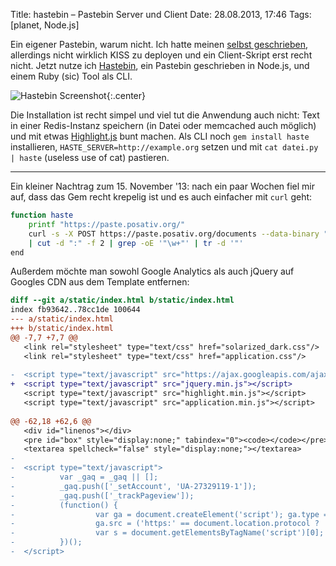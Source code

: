 Title: hastebin – Pastebin Server und Client
Date: 28.08.2013, 17:46
Tags: [planet, Node.js]

Ein eigener Pastebin, warum nicht. Ich hatte meinen [selbst geschrieben][1],
allerdings nicht wirklich KISS zu deployen und ein Client-Skript erst recht
nicht. Jetzt nutze ich [Hastebin][2], ein Pastebin geschrieben in Node.js, und
einem Ruby (sic) Tool als CLI.

![Hastebin Screenshot](/img/2013/hastebin.png){:.center}

Die Installation ist recht simpel und viel tut die Anwendung auch nicht: Text
in einer Redis-Instanz speichern (in Datei oder memcached auch möglich) und
mit etwas [Highlight.js][3] bunt machen.  Als CLI noch `gem install haste`
installieren, `HASTE_SERVER=http://example.org` setzen und mit `cat datei.py |
haste` (useless use of cat) pastieren.

---

Ein kleiner Nachtrag zum 15. November '13: nach ein paar Wochen fiel mir auf,
dass das Gem recht krepelig ist und es auch einfacher mit `curl` geht:

```sh
function haste
    printf "https://paste.posativ.org/"
    curl -s -X POST https://paste.posativ.org/documents --data-binary "@-" \
    | cut -d ":" -f 2 | grep -oE '"\w+"' | tr -d '"' 
end
```

Außerdem möchte man sowohl Google Analytics als auch jQuery auf Googles CDN aus dem Template entfernen:

```diff
diff --git a/static/index.html b/static/index.html
index fb93642..78cc1de 100644
--- a/static/index.html
+++ b/static/index.html
@@ -7,7 +7,7 @@
   <link rel="stylesheet" type="text/css" href="solarized_dark.css"/>
   <link rel="stylesheet" type="text/css" href="application.css"/>
 
-  <script type="text/javascript" src="https://ajax.googleapis.com/ajax/libs/jquery/1.7.1/jquery.min.js"></script>
+  <script type="text/javascript" src="jquery.min.js"></script>
   <script type="text/javascript" src="highlight.min.js"></script>
   <script type="text/javascript" src="application.min.js"></script>
 
@@ -62,18 +62,6 @@
   <div id="linenos"></div>
   <pre id="box" style="display:none;" tabindex="0"><code></code></pre>
   <textarea spellcheck="false" style="display:none;"></textarea>
-
-  <script type="text/javascript">
-          var _gaq = _gaq || [];
-          _gaq.push(['_setAccount', 'UA-27329119-1']);
-          _gaq.push(['_trackPageview']);
-          (function() {
-                  var ga = document.createElement('script'); ga.type = 'text/javascript';
-                  ga.src = ('https:' == document.location.protocol ? 'https://ssl' : 'htt
-                  var s = document.getElementsByTagName('script')[0]; s.parentNode.insert
-          })();
-  </script>
```

[1]: https://github.com/posativ/paste.posativ.org
[2]: https://github.com/seejohnrun/haste-server
[3]: http://softwaremaniacs.org/soft/highlight/en/
